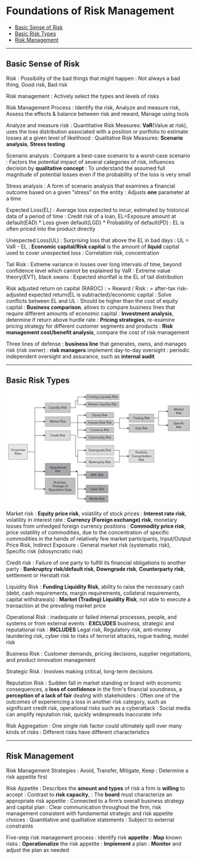 # Foundations of Risk Management
- [Basic Sense of Risk](#Basic-Sense-of-Risk)
- [Basic Risk Types](#Basic-Risk-Types)
- [Risk Management](#Risk-Management)

---

<a name="Basic-Sense-of-Risk"></a>
## Basic Sense of Risk

Risk 
: Possibility of the bad things that might happen
: Not always a bad thing, Good risk, Bad risk

Risk management
: Actively select the types and levels of risks

Risk Management Process
: Identify the risk, Analyze and measure risk, Assess the effects & balance between risk and reward, Manage using tools

Analyze and measure risk
: Quantitative Risk Measures: **VaR**(Value at risk), uses the loss distribution associated with a position or portfolio to estimate losses at a given level of likelihood
: Qualitative Risk Measures: **Scenario analysis**, **Stress testing**

Scenario analysis
: Compare a best-case scenario to a worst-case scenario
: Factors the potential impact of several categories of risk, influences decision by **qualitative concept**
: To understand the assumed full magnitude of potential losses even if the probability of the loss is very small

Stress analysis
: A form of scenario analysis that examines a financial outcome based on a given "stress" on the entity
: Adjusts **one** parameter at a time

Expected Loss(EL)
: Average loss expected to incur, estimated by historical data of a period of time
: Credit risk of a loan, EL=Exposure amount at default(EAD) * Loss given default(LGD) * Probability of default(PD)
: EL is often priced into the product directly

Unexpected Loss(UL)
: Surprising loss that above the EL in bad days
: UL = VaR - EL
: **Economic capital/Risk capital** is the amount of **liquid** capital used to cover unexpected loss
: Correlation risk, concentration

Tail Risk
: Extreme variance in losses over long intervals of time,  beyond confidence level which cannot be explained by VaR
: Extreme value theory(EVT), black swans
: Expected shortfall is the EL of tail distribution

Risk adjusted return on capital (RAROC)
: = Reward / Risk
: = after-tax risk-adjusted expected return(EL is subtracted)/economic capital
: Solve conflicts between EL and UL
: Should be higher than the cost of equity capital
: **Business comparison**, allows to compare business lines that require different amounts of economic capital
: **Investment analysis**, determine if return above hurdle rate
: **Pricing strategies**, re-examine pricing strategy for different customer segments and products
: **Risk management cost/benefit analysis**, compare the cost of risk management

Three lines of defense
: **business line** that generates, owns, and manages risk (risk owner)
: **risk managers** implement day-to-day oversight
: periodic independent oversight and assurance, such as **internal audit**

---

<a name="Basic-Risk-Types"></a>
## Basic Risk Types
![Figure_1.3](Figure_1.3.png)

Market risk
: **Equity price risk**, volatility of stock prices
: **Interest rate risk**, volatility in interest rate
: **Currency (Foreign exchange) risk**, monetary losses from unhedged foreign currency positions
: **Commodity price risk**, price volatility of commodities, due to the concentration of specific commodities in the hands of relatively few market participants, Input/Output Price Risk, Indirect Exposure
: General market risk (systematic risk), Specific risk (idiosyncratic risk)

Credit risk
: Failure of one party to fulfill its financial obligations to another party
: **Bankruptcy risk/default risk**, **Downgrade risk**, **Counterparty risk**, settlement or Herstatt risk

Liquidity Risk
: **Funding Liquidity Risk**,  ability to raise the necessary cash (debt, cash requirements, margin requirements, collateral requirements, capital withdrawals)
: **Market (Trading) Liquidity Risk**, not able to execute a transaction at the prevailing market price

Operational Risk
: inadequate or failed internal processes, people, and systems or from external events
: **EXCLUDES** business, strategic and reputational risk
: **INCLUDES** Legal risk, Regulatory risk, anti-money laundering risk, cyber risk to risks of terrorist attacks, rogue trading, model risk

Business Risk
: Customer demands, pricing decisions, supplier negotiations, and product innovation management

Strategic Risk
: Involves making critical, long-term decisions

Reputation Risk
: Sudden fall in market standing or brand with economic consequences, a **loss of confidence** in the firm's financial soundness, a **perception of a lack of fair** dealing with stakeholders
: Often one of the outcomes of experiencing a loss in another risk category, such as significant credit risk, operational risks such as a cyberattack
: Social media can amplify reputation risk, quickly widespreads inaccurate info

Risk Aggregation
: One single risk factor could ultimately spill over many kinds of risks
: Different risks have different characteristics

---

<a name="Risk-Management"></a>
## Risk Management

Risk Management Strategies
: Avoid, Transfer, Mitigate, Keep
: Determine a risk appetite first

Risk Appetite
: Describes the **amount and types** of risk a firm is **willing** to accept
: Contrast to **risk capacity**, 
: The **board** must characterize an appropriate risk appetite
: Connected to a firm’s overall business strategy and capital plan
: Clear communication throughout the firm, risk management consistent with fundamental strategic and risk appetite choices
: Quantitative and qualitative statements
: Subject to external constraints

Five-step risk management process
: Identify risk **appetite**
: **Map** known risks
: **Operationalize** the risk appetite
: **Implement** a plan
: **Monitor** and adjust the plan as needed
